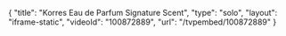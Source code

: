 {
    "title": "Korres Eau de Parfum Signature Scent",
    "type": "solo",
    "layout": "iframe-static",
    "videoId": "100872889",
    "url": "\/tvpembed\/100872889"
}